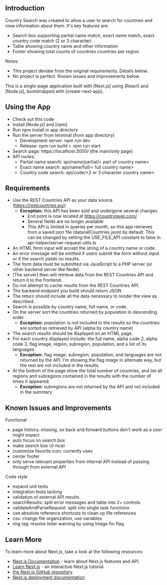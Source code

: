 ## Introduction
Country Search was created to allow a user to search for countries and view information about them. It's key features are:
* Search box supporting partial name match, exact name match, exact country code match (2 or 3 character)
* Table showing country name and other information
* Footer showing total counts of countries countries per region

Notes: 
* This project deviate from the original requirements. Details below.
* No project is perfect. Known issues and improvements below.

This is a single-page application built with [Next.js] using [React] and [Node.js], bootstrapped with [create-next-app].

## Using the App
* Check out this code
* Install [Node.js] and [npm]
* Run npm install in app directory 
* Run the server from terminal (from app directory)
    * Development server: npm run dev
    * Release: npm run build > npm run start
* Search page: https://localhost:3000/ (the main/only page)
* API routes:
    * Partial name search: api/name/partial/< part of country name>
    * Exact name search: api/name/full/< full country name>
    * Country code search: api/code/<2 or 3 character country name>


## Requirements
* Use the REST Countries API as your data source (https://restcountries.eu/)
    * **Exception:** this API has been sold and undergone several changes
        * End point is now located at https://countrylayer.com/ 
        * Several fields are no longer available 
        * This API is limited in queries per month, so this app retrieves from a saved json file (data/allCountries.json) by default. This can be changed by setting the USE_FILE_API constant to false in api-helper/server-request-utils.ts 
* An HTML form input will accept the string of a country name or code.
* An error message will be emitted if users submit the form without input or if the search yields no results.  
* The form data must be submitted via JavaScript to a PHP server (or other backend server like Node) 
* [The server] then will retrieve data from the REST Countries API and return it to the frontend. 
* Do not attempt to cache results from the REST Countries API. 
* The backend endpoint you build should return JSON
* The return should include all the data necessary to render the view as described.
* Search is possible by country name, full name, or code. 
* On the server sort the countries returned by population in descending order.
    * **Exception:** population is not included in the results so the countries are sorted as retrieved by API (alpha by country name)
* The search results should be displayed on an HTML page. 
* For each country displayed include: the full name, alpha code 2, alpha code 3, flag image, region, subregion, population, and a list of its languages.
    * **Exception:** flag image, subregion, population, and languages are not returned by the API. I'm showing the flag image in alternate way, but the rest are  not included in the results.
* At the bottom of the page show the total number of countries, and list all regions and subregions contained in the results with the number of times it appeared.
    * **Exception:** subregions are not returned by the API and not included in the summary

## Known Issues and Improvements
Functional
* page history: missing, so back and forward buttons don't work as a user might expect
* auto focus on search box
* make search box UI nicer
* customize favorite icon: currently uses 
* center footer
* only serve relevant properties from internal API instead of passing through from external API

Code style
* expand unit tests
* integration tests lacking
* validation of external API results
* searchResults: split error messages and table into 2+ controls
* validateAndParseRequest: split into single task functions
* use absolute reference shortcuts to clean up file references
* css: change file organization, use variables
* img tag: resolve linter warning by using Image for flag

## Learn More

To learn more about Next.js, take a look at the following resources:

- [Next.js Documentation](https://nextjs.org/docs) - learn about Next.js features and API.
- [Learn Next.js](https://nextjs.org/learn) - an interactive Next.js tutorial.
- [the Next.js GitHub repository](https://github.com/vercel/next.js/)
- [Next.js deployment documentation](https://nextjs.org/docs/deployment)